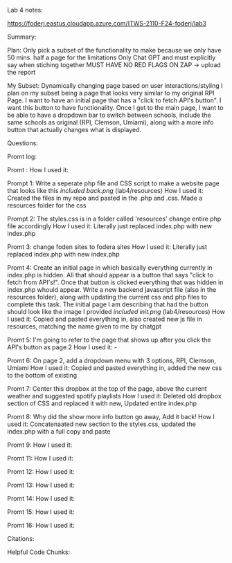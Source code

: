 Lab 4 notes: 

https://foderj.eastus.cloudapp.azure.com/ITWS-2110-F24-foderj/lab3

Summary: 



Plan: 
   Only pick a subset of the functionality to make because we only have 50 mins. 
   half a page for the limitations 
   Only Chat GPT and must explicitly say when stiching together 
   MUST HAVE NO RED FLAGS ON ZAP -> upload the report 


My Subset: Dynamically changing page based on user interactions/styling
   I plan on my subset being a page that looks very similar to my original RPI Page. I want to have an initial page that has a "click to fetch API's button". I want this button to have functionality. Once I get to the main page, I want to be able to have a dropdown bar to switch between schools, include the same schools as original (RPI, Clemson, Umiami), along with a more info button that actually changes what is displayed. 



Questions: 

Promt log: 

Promt : 
How I used it: 

Prompt 1: Write a seperate php file and CSS script to make a website page that looks like this
   *included back.png* (lab4/resources) 
How I used it: Created the files in my repo and pasted in the .php and .css. Made a resources folder for the css

Prompt 2: The styles.css is in a folder called 'resources' change entire php file accordingly
How I used it: Literally just replaced index.php with new index.php
 
Promt 3: change foden sites to fodera sites
How I used it: Literally just replaced index.php with new index.php

Promt 4: Create an initial page in which basically everything currently in index.php is hidden. All that should appear is a button that says  "click to fetch from API's!". Once that button is clicked everything that was hidden in index.php whould appear. Write a new backend javascript file (also in the resources folder), along with updating the current css and php files to complete this task. The initial page I am describing that had the button should look like the image I provided
   *included init.png* (lab4/resources) 
How I used it: Copied and pasted everything in, also created new js file in resources, matching the name given to me by chatgpt 

Promt 5: I'm going to refer to the page that shows up after you click the API's button as page 2
How I used it: -

Promt 6: On page 2, add a dropdown menu with 3 options, RPI, Clemson, Umiami
How I used it: Copied and pasted everything in, added the new css to the bottom of existing 

Promt 7: Center this dropbox at the top of the page, above the current weather and suggested spotify playlists
How I used it: Deleted old dropbox section of CSS and replaced it with new, Updated entire index.php

Promt 8: Why did the show more info button go away, Add it back!
How I used it: Concatenaated new section to the styles.css, updated the index.php with a full copy and paste

Promt 9: 
How I used it:

Promt 11: 
How I used it:

Promt 12: 
How I used it:

Promt 13: 
How I used it:

Promt 14: 
How I used it:

Promt 15: 
How I used it:

Promt 16: 
How I used it:



Citations:



Helpful Code Chunks: 
